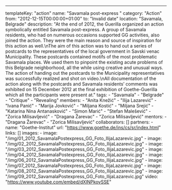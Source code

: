 ---
  templateKey: "action"
  name: "Savamala post-express "
  category: "Action"
  from: "2012-12-15T00:00:00+01:00"
  to: "Invalid date"
  location: "Savamala, Belgrade"
  description: "At the end of 2012, the Guerilla organized an action symbolically entitled Savamala post-express. A group of Savamala residents, who had on numerous occasions supported GG activities, also joined the action. They were the main reason and source of inspiration for this action as well.\nThe aim of this action was to hand out a series of postcards to the representatives of the local government in Savski venac Municipality. These postcards contained motifs of the most problematic Savamala places. We used them to pinpoint the existing acute problems of this Belgrade neighborhood, all the while using creative and unusual ways. The action of handing out the postcards to the Municipality representatives was successfully realized and shot on video.\nAll documentation of the action along with the postcards and Savamala residents’ comments was exhibited on 15 December 2012 at the final exhibition of Goethe-Guerilla which all the participants were present at."
  tags: 
    - "Savamala"
    - "Belgrade"
    - "Critique"
    - "Revealing"
  members: 
    - "Anita Knežić"
    - "Ilija Lazarević"
    - "Ivana Panić"
    - "Marija Jovković"
    - "Miljana Kostić"
    - "Miljana Srejić"
    - "Katarina Nina Antanasković"
    - "Simon Marić"
    - "Stefan Malešević"
    - "Zorica Milisavljević"
    - "Dragana Žarevac"
    - "Zorica Milisavljević"
  mentors: 
    - "Dragana Žarevac"
    - "Zorica Milisavljević"
  collaborators: []
  partners: 
    - 
      name: "Goethe-Institut"
      url: "https://www.goethe.de/ins/cs/sr/index.html"
  links: []
  images: 
    - 
      image: "/img/01_2012_SavamalaPostexpress_GG_Foto_IlijaLazarevic.jpg"
    - 
      image: "/img/02_2012_SavamalaPostexpress_GG_Foto_IlijaLazarevic.jpg"
    - 
      image: "/img/03_2012_SavamalaPostexpress_GG_Foto_IlijaLazarevic.jpg"
    - 
      image: "/img/04_2012_SavamalaPostexpress_GG_Foto_IlijaLazarevic.jpg"
    - 
      image: "/img/06_2012_SavamalaPostexpress_GG_Foto_IlijaLazarevic.jpg"
    - 
      image: "/img/07_2012_SavamalaPostexpress_GG_Foto_IlijaLazarevic.jpg"
    - 
      image: "/img/08_2012_SavamalaPostexpress_GG_Foto_IlijaLazarevic.jpg"
    - 
      image: "/img/09_2012_SavamalaPostexpress_GG_Foto_IlijaLazarevic.jpg"
  video: "https://www.youtube.com/embed/dXlNPkovSSE"

